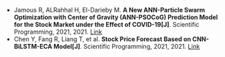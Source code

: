 * Jamous R, ALRahhal H, El-Darieby M. <b>A New ANN-Particle Swarm Optimization with Center of Gravity (ANN-PSOCoG) Prediction Model for the Stock Market under the Effect of COVID-19[J]</b>. Scientific Programming, 2021, 2021. [Link](https://www.hindawi.com/journals/sp/2021/6656150/)
* Chen Y, Fang R, Liang T, et al. <b>Stock Price Forecast Based on CNN-BiLSTM-ECA Model[J]</b>. Scientific Programming, 2021, 2021. [Link](https://www.hindawi.com/journals/sp/2021/2446543/)